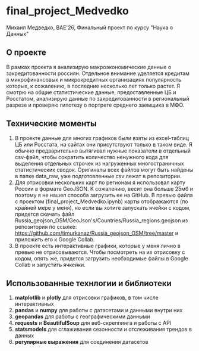 # final_project_Medvedko
Михаил Медведко, BAE'26, Финальный проект по курсу "Наука о Данных"

## О проекте
В рамках проекта я анализирую макроэкономические данные о закредитованности россиян. Отдельное внимание уделяется кредитам в микрофинансовых и микрокредитных организациях популярность которых, к сожалению, в последние несколько лет только растет. Я смотрю на общие статистические данные, предоставленные ЦБ и Росстатом, анализирую данные по закредитованности в региональный разрезе и проверяю гипотезу о портрете среднего заемщика в МФО. 

## Технические моменты

1. В проекте данные для многих графиков были взяты из excel-таблиц ЦБ или Росстата, на сайтах они присутствуют только в таком виде. Я обычно предварительно вытягивал нужные показатели в отдельный csv-файл, чтобы сократить количество ненужного кода для выделения отдельных строчек из нагруженных многостраничных статистических сводок. Оригиналы всех файлов могут быть найдены в папке data_raw, уже подготовленные csv лежат в репозитории.
2. Для отрисовки нескольких карт по регионам я использовал карту России в формате GeoJSON. К сожалению, весит она больше 25мб и поэтому я не нашел способа загрузить ее на GitHub. В превью файла с проектом (final_project_Medvedko.ipynb) карты отображаются (по крайней мере у меня), но если вы хотите запускать ячейки с кодом, придется скачать файл Russia_geojson_OSM/GeoJson's/Countries/Russia_regions.geojson из репозитория по ссылке: https://github.com/timurkanaz/Russia_geojson_OSM/tree/master и приложить его к Google Collab.
3. В проекте есть интерактивные графики, которые у меня лично в превью не отрисовываются. Чтобы посмотреть на их отрисовку с кодом, опять же, придется загрузить необходимые файлы в Google Collab и запустить ячкейки.

## Использованные технлогии и библиотеки

1. **matplotlib** и **plotly** для отрисовки графиков, в том числе интерактивных
2. **pandas** и **numpy** для работы с датасетами и данными внутри них
3. **geopandas** для работы с географическими данными 
4. **requests** и **BeautifulSoup** для веб-скреппинга и работы с API
5. **statsmodels** для сглаживания сезонности и отслеживания трендов в данных
6. **регулярные выражения** для соединения датасетов
